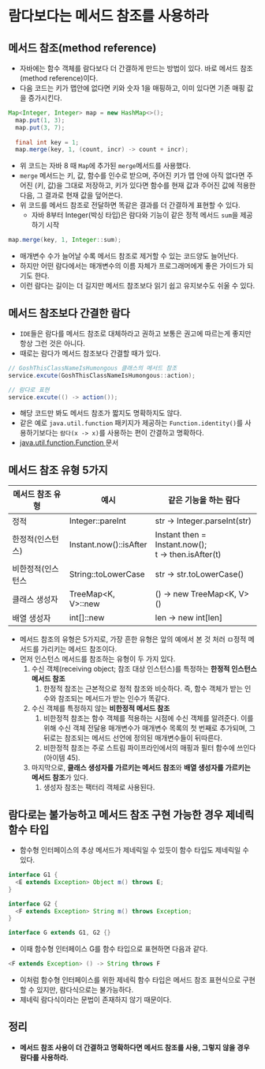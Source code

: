 # 람다보다는 메서드 참조를 사용하라

## 메서드 참조(method reference)

* 자바에는 함수 객체를 람다보다 더 간결하게 만드는 방법이 있다. 바로 메서드 참조(method reference)이다.
* 다음 코드는 키가 맵안에 없다면 키와 숫자 1을 매핑하고, 이미 있다면 기존 매핑 값을 증가시킨다.

```java
Map<Integer, Integer> map = new HashMap<>();
  map.put(1, 3);
  map.put(3, 7);
    
  final int key = 1;
  map.merge(key, 1, (count, incr) -> count + incr);
```

* 위 코드는 자바 8 때 `Map`에 추가된 `merge`메서드를 사용했다.
* `merge` 메서드는 키, 값, 함수를 인수로 받으며, 주어진 키가 맵 안에 아직 없다면 주어진 (키, 값)을 그대로 저장하고,
  키가 있다면 함수를 현재 값과 주어진 값에 적용한 다음, 그 결과로 현재 값을 덮어쓴다.
* 위 코드를 메서드 참조로 전달하면 똑같은 결과를 더 간결하게 표현할 수 있다.
  * 자바 8부터 Integer(박싱 타입)은 람다와 기능이 같은 정적 메서드 `sum`을 제공하기 시작

```java
map.merge(key, 1, Integer::sum);
```

* 매개변수 수가 늘어날 수록 메서드 참조로 제거할 수 있는 코드양도 늘어난다.
* 하지만 어떤 람다에서는 매개변수의 이름 자체가 프로그래머에게 좋은 가이드가 되기도 한다.
* 이런 람다는 길이는 더 길지만 메서드 참조보다 읽기 쉽고 유지보수도 쉬울 수 있다.

## 메서드 참조보다 간결한 람다

* `IDE`들은 람다를 메서드 참조로 대체하라고 권하고 보통은 권고에 따르는게 좋지만 항상 그런 것은 아니다.
* 때로는 람다가 메서드 참조보다 간결할 때가 있다.

```java
// GoshThisClassNameIsHumongous 클래스의 메서드 참조
service.excute(GoshThisClassNameIsHumongous::action);

// 람다로 표현
service.excute(() -> action());
```

* 해당 코드만 봐도 메서드 참조가 짧지도 명확하지도 않다. 
* 같은 예로 `java.util.function` 패키지가 제공하는 `Function.identity()`를 사용하기보다는 `람다(x -> x)`를
 사용하는 편이 간결하고 명확하다.
* [java.util.function.Function ](https://docs.oracle.com/javase/8/docs/api/java/util/function/Function.html)문서

## 메서드 참조 유형 5가지

메서드 참조 유형|예시|같은 기능을 하는 람다
---|---|---|
정적 | Integer::pareInt | str -> Integer.parseInt(str)
한정적(인스턴스) | Instant.now()::isAfter | Instant then = Instant.now(); <br> t -> then.isAfter(t)
비한정적(인스턴스 | String::toLowerCase | str -> str.toLowerCase()
클래스 생성자 | TreeMap<K, V>::new | () -> new TreeMap<K, V>()
배열 생성자 | int[]::new | len -> new int[len]

* 메서드 참조의 유형은 5가지로, 가장 흔한 유형은 앞의 예에서 본 것 처러 ㅁ정적 메서드를 가리키는 메서드 참조이다.
* 먼저 인스턴스 메서드를 참조하는 유형이 두 가지 있다.
  1. 수신 객체(receiving object; 참조 대상 인스턴스)를 특정하는 **한정적 인스턴스 메서드 참조**
     1. 한정적 참조는 근본적으로 정적 참조와 비슷하다. 즉, 함수 객체가 받는 인수와 참조되는 메서드가 받는 인수가 똑같다.
  2. 수신 객체를 특정하지 않는 **비한정적 메서드 참조**
     1. 비한정적 참조는 함수 객체를 적용하는 시점에 수신 객체를 알려준다. 이를 위해 수신 객체 전달용 매개변수가 매개변수 목록의
       첫 번째로 추가되며, 그 뒤로는 참조되는 메서드 선언에 정의된 매개변수들이 뒤따른다.
     2. 비한정적 참조는 주로 스트림 파이프라인에서의 매핑과 필터 함수에 쓰인다(아이템 45).
  3. 마지막으로, **클래스 생성자를 가르키는 메서드 참조**와 **배열 생성자를 가르키는 메서드 참조**가 있다.
     1. 생성자 참조는 팩터리 객체로 사용된다.

## 람다로는 불가능하고 메서드 참조 구현 가능한 경우 제네릭 함수 타입

* 함수형 인터페이스의 추상 메서드가 제네릭일 수 있듯이 함수 타입도 제네릭일 수 있다.

```java
interface G1 {
  <E extends Exception> Object m() throws E;
}

interface G2 {
  <F extends Exception> String m() throws Exception;
}

interface G extends G1, G2 {}
```

* 이때 함수형 인터페이스 G를 함수 타입으로 표현하면 다음과 같다.

```java
<F extends Exception> () -> String throws F
```

* 이처럼 함수형 인터페이스를 위한 제네릭 함수 타입은 메서드 참조 표현식으로 구현할 수 있지만, 람다식으로는 불가능하다.
* 제네릭 람다식이라는 문법이 존재하지 않기 때문이다.

## 정리 

* **메서드 참조 사용이 더 간결하고 명확하다면 메서드 참조를 사용, 그렇지 않을 경우 람다를 사용하라.**
